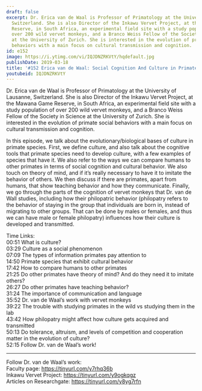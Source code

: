 ```yaml
---
draft: false
excerpt: Dr. Erica van de Waal is Professor of Primatology at the University of Lausanne,
  Switzerland. She is also Director of the Inkawu Vervet Project, at the Mawana Game
  Reserve, in South Africa, an experimental field site with a study population of
  over 200 wild vervet monkeys, and a Branco Weiss Fellow of the Society in Science
  at the University of Zurich. She is interested in the evolution of primate social
  behaviors with a main focus on cultural transmission and cognition.
id: e152
image: https://i.ytimg.com/vi/IQJDNZRKVtY/hqdefault.jpg
publishDate: 2019-03-18
title: '#152 Erica van de Waal: Social Cognition And Culture in Primates'
youtubeid: IQJDNZRKVtY
---
```

Dr. Erica van de Waal is Professor of Primatology at the University of Lausanne, Switzerland. She is also Director of the Inkawu Vervet Project, at the Mawana Game Reserve, in South Africa, an experimental field site with a study population of over 200 wild vervet monkeys, and a Branco Weiss Fellow of the Society in Science at the University of Zurich. She is interested in the evolution of primate social behaviors with a main focus on cultural transmission and cognition.

In this episode, we talk about the evolutionary/biological bases of culture in primate species. First, we define culture, and also talk about the cognitive tools that primate species need to develop culture, with a few examples of species that have it. We also refer to the ways we can compare humans to other primates in terms of social cognition and cultural behavior. We also touch on theory of mind, and if it’s really necessary to have it to imitate the behavior of others. We then discuss if there are primates, apart from humans, that show teaching behavior and how they communicate. Finally, we go through the parts of the cognition of vervet monkeys that Dr. van de Wall studies, including how their philopatric behavior (philopatry refers to the behavior of staying in the group that individuals are born in, instead of migrating to other groups. That can be done by males or females, and thus we can have male or female philopatry) influences how their culture is developed and transmitted.

Time Links:  
00:51  What is culture?  
03:29  Culture as a social phenomenon                    
07:09  The types of information primates pay attention to      
14:50  Primate species that exhibit cultural behavior                 
17:42  How to compare humans to other primates              
21:25  Do other primates have theory of mind? And do they need it to imitate others?              
26:27  Do other primates have teaching behavior?         
31:24  The importance of communication and language   
35:52  Dr. van de Waal’s work with vervet monkeys  
39:22  The trouble with studying primates in the wild vs studying them in the lab    
43:42  How philopatry might affect how culture gets acquired and transmitted     
50:13  Do tolerance, altruism, and levels of competition and cooperation matter in the evolution of culture?      
52:15  Follow Dr. van de Waal’s work!      

---

Follow Dr. van de Waal’s work:  
Faculty page: https://tinyurl.com/y7rhq36b  
Inkawu Vervet Project: https://tinyurl.com/y9ogkqgz  
Articles on Researchgate: https://tinyurl.com/y8yg7rfn

